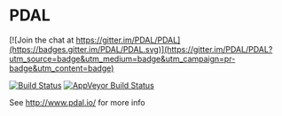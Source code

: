PDAL
====

[![Join the chat at https://gitter.im/PDAL/PDAL](https://badges.gitter.im/PDAL/PDAL.svg)](https://gitter.im/PDAL/PDAL?utm_source=badge&utm_medium=badge&utm_campaign=pr-badge&utm_content=badge)

[![Build Status](https://travis-ci.org/PDAL/PDAL.png?branch=master)](https://travis-ci.org/PDAL/PDAL)
[![AppVeyor Build Status](https://ci.appveyor.com/api/projects/status/6dehrm0v22cw58d3/branch/master?svg=true)](https://ci.appveyor.com/project/hobu/pdal)

See http://www.pdal.io/ for more info

